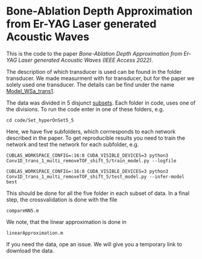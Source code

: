 # Bone-Ablation Depth Approximation from Er-YAG Laser generated Acoustic Waves

This is the code to the paper *Bone-Ablation Depth Approximation from Er-YAG Laser generated Acoustic Waves (IEEE Access 2022)*.

The description of which transducer is used can be found in the folder transducer. We made measurment with for transducer, but for the paper we solely used one transducer. The details can be find under the name [Model_WSa_trans1](transducer/Model_WSa_trans1.pdf).

The data was divided in 5 disjunct [subsets](code/bone_division.txt). Each folder in code, uses one of the divisions. 
To run the code enter in one of these folders, e.g.
```
cd code/Set_hyperOnSet5_5
```
Here, we have five subfolders, which corrresponds to each network described in the paper. To get reproducible results you need to train the network and test the network for each subfolder, e.g.

```
CUBLAS_WORKSPACE_CONFIG=:16:8 CUDA_VISIBLE_DEVICES=3 python3 Conv1D_trans_1_multi_removeTOF_shift_5/train_model.py --logfile
```
```
CUBLAS_WORKSPACE_CONFIG=:16:8 CUDA_VISIBLE_DEVICES=3 python3 Conv1D_trans_1_multi_removeTOF_shift_5/test_model.py --infer-model best
```
This should be done for all the five folder in each subset of data. In a final step, the crossvalidation is done with the file

`compareNN5.m`

We note, that the linear approximation is done in

`linearApproximation.m`

If you need the data, ope an issue. We will give you a temporary link to download the data. 
